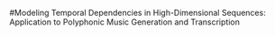 #Modeling Temporal Dependencies in High-Dimensional Sequences: Application to Polyphonic Music Generation and Transcription
 
